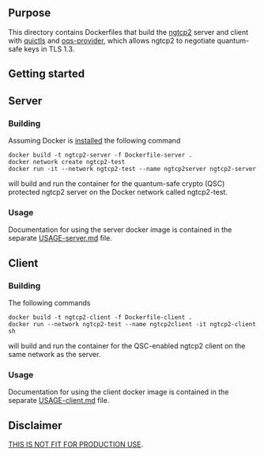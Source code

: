 ## Purpose 
This directory contains Dockerfiles that build the [ngtcp2](https://github.com/ngtcp2/ngtcp2) server and client with [quictls](https://github.com/quictls/openssl) and [oqs-provider](https://github.com/open-quantum-safe/oqs-provider), which allows ngtcp2 to negotiate quantum-safe keys in TLS 1.3.



## Getting started

## Server
### Building
Assuming Docker is [installed](https://docs.docker.com/install) the following command

```
docker build -t ngtcp2-server -f Dockerfile-server .
docker network create ngtcp2-test
docker run -it --network ngtcp2-test --name ngtcp2server ngtcp2-server
```

will build and run the container for the quantum-safe crypto (QSC) protected ngtcp2 server on the Docker network called ngtcp2-test.

### Usage
Documentation for using the server docker image is contained in the separate [USAGE-server.md](./USAGE-server.md) file.

## Client
### Building
The following commands

```
docker build -t ngtcp2-client -f Dockerfile-client .
docker run --network ngtcp2-test --name ngtcp2client -it ngtcp2-client sh
```

will build and run the container for the QSC-enabled ngtcp2 client on the same network as the server.
### Usage
Documentation for using the client docker image is contained in the separate [USAGE-client.md](./USAGE-client.md) file.


## Disclaimer

[THIS IS NOT FIT FOR PRODUCTION USE](https://github.com/open-quantum-safe/openssl#limitations-and-security).
